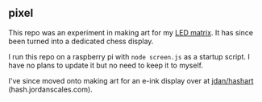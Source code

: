 ## pixel

This repo was an experiment in making art for my [LED matrix](https://discord.com/channels/@me/701187787948425286/852601868218794045). It has since been turned into a dedicated chess display.

I run this repo on a raspberry pi with `node screen.js` as a startup script. I have no plans to update it but no need to keep it to myself.

I've since moved onto making art for an e-ink display over at [jdan/hashart](https://github.com/jdan/hashart) (hash.jordanscales.com).
